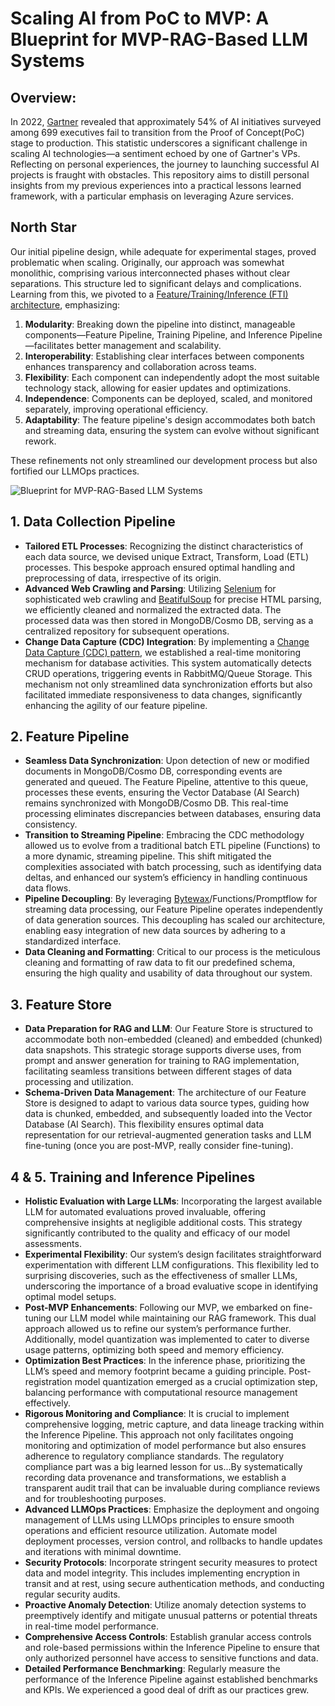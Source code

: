 # Scaling AI from PoC to MVP: A Blueprint for MVP-RAG-Based LLM Systems

## Overview:
In 2022, [Gartner](https://www.gartner.com/en/newsroom/press-releases/2022-08-22-gartner-survey-reveals-80-percent-of-executives-think-automation-can-be-applied-to-any-business-decision) revealed that approximately 54% of AI initiatives surveyed among 699 executives fail to transition from the Proof of Concept(PoC) stage to production. This statistic underscores a significant challenge in scaling AI technologies—a sentiment echoed by one of Gartner's VPs. Reflecting on personal experiences, the journey to launching successful AI projects is fraught with obstacles. This repository aims to distill personal insights from my previous experiences into a practical lessons learned framework, with a particular emphasis on leveraging Azure services.

## North Star
Our initial pipeline design, while adequate for experimental stages, proved problematic when scaling. Originally, our approach was somewhat monolithic, comprising various interconnected phases without clear separations. This structure led to significant delays and complications. Learning from this, we pivoted to a [Feature/Training/Inference (FTI) architecture](https://www.hopsworks.ai/post/mlops-to-ml-systems-with-fti-pipelines), emphasizing:

1. **Modularity**: Breaking down the pipeline into distinct, manageable components—Feature Pipeline, Training Pipeline, and Inference Pipeline—facilitates better management and scalability.
2. **Interoperability**: Establishing clear interfaces between components enhances transparency and collaboration across teams.
3. **Flexibility**: Each component can independently adopt the most suitable technology stack, allowing for easier updates and optimizations.
4. **Independence**: Components can be deployed, scaled, and monitored separately, improving operational efficiency.
5. **Adaptability**: The feature pipeline's design accommodates both batch and streaming data, ensuring the system can evolve without significant rework.

These refinements not only streamlined our development process but also fortified our LLMOps practices.

![Blueprint for MVP-RAG-Based LLM Systems](https://github.com/armansalimi-microsoft/MVP-RAG-Based-LLM-System-Framework/assets/150470041/6fd34a00-57fe-47b7-b694-c9244558507a)


## 1. Data Collection Pipeline
- **Tailored ETL Processes**: Recognizing the distinct characteristics of each data source, we devised unique Extract, Transform, Load (ETL) processes. This bespoke approach ensured optimal handling and preprocessing of data, irrespective of its origin.
- **Advanced Web Crawling and Parsing**: Utilizing [Selenium](https://www.selenium.dev/) for sophisticated web crawling and [BeatifulSoup](https://beautiful-soup-4.readthedocs.io/en/latest/) for precise HTML parsing, we efficiently cleaned and normalized the extracted data. The processed data was then stored in MongoDB/Cosmo DB, serving as a centralized repository for subsequent operations.
- **Change Data Capture (CDC) Integration**: By implementing a [Change Data Capture (CDC) pattern](https://www.confluent.io/blog/how-change-data-capture-works-patterns-solutions-implementation/), we established a real-time monitoring mechanism for database activities. This system automatically detects CRUD operations, triggering events in RabbitMQ/Queue Storage. This mechanism not only streamlined data synchronization efforts but also facilitated immediate responsiveness to data changes, significantly enhancing the agility of our feature pipeline.

## 2. Feature Pipeline
- **Seamless Data Synchronization**: Upon detection of new or modified documents in MongoDB/Cosmo DB, corresponding events are generated and queued. The Feature Pipeline, attentive to this queue, processes these events, ensuring the Vector Database (AI Search) remains synchronized with MongoDB/Cosmo DB. This real-time processing eliminates discrepancies between databases, ensuring data consistency.
- **Transition to Streaming Pipeline**: Embracing the CDC methodology allowed us to evolve from a traditional batch ETL pipeline (Functions) to a more dynamic, streaming pipeline. This shift mitigated the complexities associated with batch processing, such as identifying data deltas, and enhanced our system’s efficiency in handling continuous data flows.
- **Pipeline Decoupling**: By leveraging [Bytewax](https://github.com/bytewax/bytewax)/Functions/Promptflow for streaming data processing, our Feature Pipeline operates independently of data generation sources. This decoupling has scaled our architecture, enabling easy integration of new data sources by adhering to a standardized interface.
- **Data Cleaning and Formatting**: Critical to our process is the meticulous cleaning and formatting of raw data to fit our predefined schema, ensuring the high quality and usability of data throughout our system.

## 3. Feature Store
- **Data Preparation for RAG and LLM**: Our Feature Store is structured to accommodate both non-embedded (cleaned) and embedded (chunked) data snapshots. This strategic storage supports diverse uses, from prompt and answer generation for training to RAG implementation, facilitating seamless transitions between different stages of data processing and utilization.
- **Schema-Driven Data Management**: The architecture of our Feature Store is designed to adapt to various data source types, guiding how data is chunked, embedded, and subsequently loaded into the Vector Database (AI Search). This flexibility ensures optimal data representation for our retrieval-augmented generation tasks and LLM fine-tuning (once you are post-MVP, really consider fine-tuning).

## 4 & 5. Training and Inference Pipelines
- **Holistic Evaluation with Large LLMs**: Incorporating the largest available LLM for automated evaluations proved invaluable, offering comprehensive insights at negligible additional costs. This strategy significantly contributed to the quality and efficacy of our model assessments.
- **Experimental Flexibility**: Our system’s design facilitates straightforward experimentation with different LLM configurations. This flexibility led to surprising discoveries, such as the effectiveness of smaller LLMs, underscoring the importance of a broad evaluative scope in identifying optimal model setups.
- **Post-MVP Enhancements**: Following our MVP, we embarked on fine-tuning our LLM model while maintaining our RAG framework. This dual approach allowed us to refine our system’s performance further. Additionally, model quantization was implemented to cater to diverse usage patterns, optimizing both speed and memory efficiency.
- **Optimization Best Practices**: In the inference phase, prioritizing the LLM’s speed and memory footprint became a guiding principle. Post-registration model quantization emerged as a crucial optimization step, balancing performance with computational resource management effectively.
- **Rigorous Monitoring and Compliance**: It is crucial to implement comprehensive logging, metric capture, and data lineage tracking within the Inference Pipeline. This approach not only facilitates ongoing monitoring and optimization of model performance but also ensures adherence to regulatory compliance standards. The regulatory compliance part was a big learned lesson for us...By systematically recording data provenance and transformations, we establish a transparent audit trail that can be invaluable during compliance reviews and for troubleshooting purposes.
- **Advanced LLMOps Practices**: Emphasize the deployment and ongoing management of LLMs using LLMOps principles to ensure smooth operations and efficient resource utilization. Automate model deployment processes, version control, and rollbacks to handle updates and iterations with minimal downtime.
- **Security Protocols**: Incorporate stringent security measures to protect data and model integrity. This includes implementing encryption in transit and at rest, using secure authentication methods, and conducting regular security audits.
- **Proactive Anomaly Detection**: Utilize anomaly detection systems to preemptively identify and mitigate unusual patterns or potential threats in real-time model performance.
- **Comprehensive Access Controls**: Establish granular access controls and role-based permissions within the Inference Pipeline to ensure that only authorized personnel have access to sensitive functions and data.
- **Detailed Performance Benchmarking**: Regularly measure the performance of the Inference Pipeline against established benchmarks and KPIs. We experienced a good deal of drift as our practices grew.





